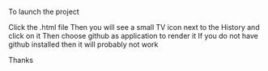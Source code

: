 To launch the project 

Click the .html file 
Then you will see a small TV icon next to the History and click on  it
Then choose github as application to render it 
If you do not have github installed then it will probably not work

Thanks
